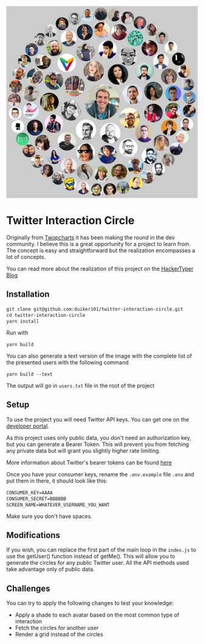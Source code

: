 
![Example](circle.png)

# Twitter Interaction Circle

Originally from [Twopcharts](https://twopcharts.com/) it has been making the round in the dev community.
I believe this is a great opportunity for a project to learn from. 
The concept is easy and straightforward but the realization encompasses a lot of concepts.

You can read more about the realization of this project on the [HackerTyper Blog](https://blog.hackertyper.net/post/twitter-interaction-circles-guide/)

## Installation
```shell script
git clone git@github.com:duiker101/twitter-interaction-circle.git
cd twitter-interaction-circle
yarn install
```

Run with 
```shell script
yarn build
```

You can also generate a text version of the image with the complete list of the presented users with the following command
```shell script
yarn build --text
```
The output will go in `users.txt` file in the root of the project

## Setup
To use the project you will need Twitter API keys. You can get one on the [developer portal](https://developer.twitter.com).

As this project uses only public data, you don't need an authorization key, but you can generate a Bearer Token. This will prevent you from fetching any private data but will grant you slightly higher rate limiting.

More information about Twitter's bearer tokens can be found [here](https://developer.twitter.com/en/docs/basics/authentication/oauth-2-0)

Once you have your consumer keys, rename the `.env.example` file `.env` and put them in there, it should look like this:

```dotenv
CONSUMER_KEY=AAAA
CONSUMER_SECRET=BBBBBB
SCREEN_NAME=WHATEVER_USERNAME_YOU_WANT
```

Make sure you don't have spaces.

## Modifications

If you wish, you can replace the first part of the main loop in the `index.js` to use the getUser() function instead of getMe().
This will allow you to generate the circles for any public Twitter user. All the API methods used take advantage only of public data.

## Challenges

You can try to apply the following changes to test your knowledge:
- Apply a shade to  each avatar based on the most common type of interaction
- Fetch the circles for another user
- Render a grid instead of the circles
